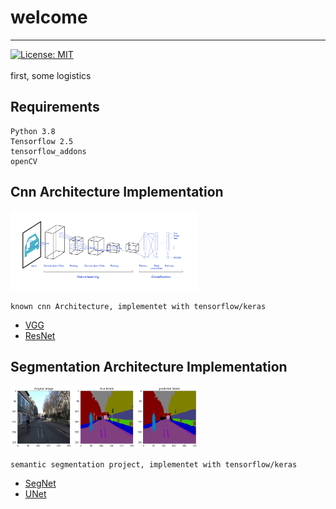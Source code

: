 # welcome 
--------------------------------------------------------------------------------
[![License: MIT](https://img.shields.io/badge/License-MIT-yellow.svg)](https://opensource.org/licenses/MIT)
<br/><br/>
 first, some logistics 

## Requirements

    Python 3.8
    Tensorflow 2.5
    tensorflow_addons
    openCV

## Cnn Architecture Implementation
<img src="img/cnn.png" alt="cnn" width="300"/>

    known cnn Architecture, implementet with tensorflow/keras 

* [VGG](https://github.com/giladElichai/public/tree/main/CnnArchitecture/VGG)
* [ResNet](https://github.com/giladElichai/public/tree/main/CnnArchitecture/ResNet)
 


## Segmentation Architecture Implementation
<img src="img/semantic-segmentation.png" alt="cnn" width="300"/>

    semantic segmentation project, implementet with tensorflow/keras 

* [SegNet](https://github.com/giladElichai/public/tree/main/segmentation/SEGNet)
* [UNet](https://github.com/giladElichai/public/tree/main/segmentation/UNET)
